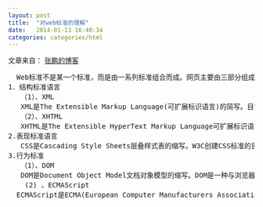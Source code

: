 ```yaml
---
layout: post
title:  "对web标准的理解"
date:   2014-01-13 16:40:34
categories: categories/html
---
```


文章来自： <a href="http://blog.sina.com.cn/s/blog_5fb4754f0100d38a.html">张鹏的博客</a>

<pre>
  Web标准不是某一个标准，而是由一系列标准组合而成。网页主要由三部分组成：结构、表现和行为。对应的标准也分三方面：结构化标准语言主要包括XHTML和HTML以及XML，表现标准语言主要包括CSS，行为标准主要包括对象模型（如W3C DOM）、ECMAScript等。这些标准大部分由W3C起草和发布，也有一些是其他标准组织制订的标准。我简单了解一下这些标准：
1．结构标准语言
   （1）、XML
   XML是The Extensible Markup Language(可扩展标识语言)的简写。目前推荐遵循的是的XML1.0，和HTML基本一样，XML是一种能定义其他语言的语。XML最初设计的目的是弥补HTML的不足，以强大的扩展性满足网络信息发布的需要，后来逐渐用于网络数据的转换和描述，算是最理想的一种语言。
   （2）、XHTML
   XHTML是The Extensible HyperText Markup Language可扩展标识语言的缩写。最初是1989年由Tim Berners-Lee发明的。XML虽然数据转换能力强大，完全可以替代HTML，但面对成千上万已有的站点，直接采用XML还为时过早。简单的说，建立XHTML的目的就是实现HTML向XML的过渡。
2.表现标准语言
   CSS是Cascading Style Sheets层叠样式表的缩写。W3C创建CSS标准的目的是以CSS取代HTML表格式布局、帧和其他表现的语言。
3.行为标准
   （1）、DOM
   DOM是Document Object Model文档对象模型的缩写。DOM是一种与浏览器，平台，语言的接口，使得你可以访问页面其他的标准组件。简单理解，DOM解决了Netscaped的Javascript和Microsoft的Jscript之间的冲突，给予web设计师和开发者一个标准的方法，让他们来访问他们站点中的数据、脚本和表现层对像。
    (2) 、ECMAScript
  ECMAScript是ECMA(European Computer Manufacturers Association)制定的标准脚本语言（JAVAScript）。
</pre>